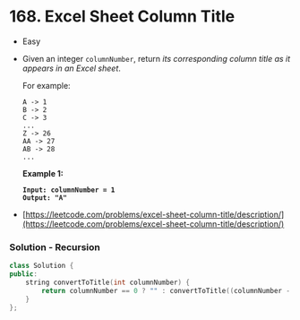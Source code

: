 # 168. Excel Sheet Column Title

* Easy
*   Given an integer `columnNumber`, return _its corresponding column title as it appears in an Excel sheet_.

    For example:

    ```
    A -> 1
    B -> 2
    C -> 3
    ...
    Z -> 26
    AA -> 27
    AB -> 28 
    ...
    ```

    &#x20;

    **Example 1:**

    <pre><code><strong>Input: columnNumber = 1
    </strong><strong>Output: "A"
    </strong></code></pre>
* [https://leetcode.com/problems/excel-sheet-column-title/description/](https://leetcode.com/problems/excel-sheet-column-title/description/)

### Solution - Recursion

```cpp
class Solution {
public:
    string convertToTitle(int columnNumber) {
        return columnNumber == 0 ? "" : convertToTitle((columnNumber - 1) / 26) + (char) ((columnNumber - 1) % 26 + 'A');
    }
};
```
